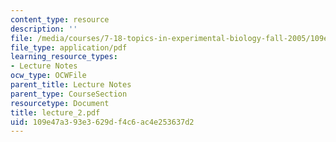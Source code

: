 ```yaml
---
content_type: resource
description: ''
file: /media/courses/7-18-topics-in-experimental-biology-fall-2005/109e47a393e3629df4c6ac4e253637d2_lecture_2.pdf
file_type: application/pdf
learning_resource_types:
- Lecture Notes
ocw_type: OCWFile
parent_title: Lecture Notes
parent_type: CourseSection
resourcetype: Document
title: lecture_2.pdf
uid: 109e47a3-93e3-629d-f4c6-ac4e253637d2
---
```

